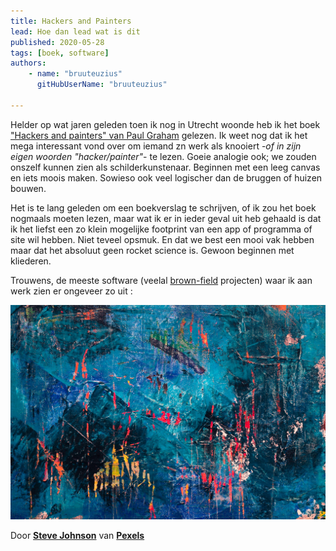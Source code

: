 ```yaml
---
title: Hackers and Painters
lead: Hoe dan lead wat is dit
published: 2020-05-28
tags: [boek, software]
authors:
    - name: "bruuteuzius"
      gitHubUserName: "bruuteuzius"
      
---
```


Helder op wat jaren geleden toen ik nog in Utrecht woonde heb ik het boek ["Hackers and painters" van Paul Graham](https://www.amazon.nl/dp/1449389554/ref=cm_sw_em_r_mt_dp_U_xY5ZEbHQBSETG) gelezen. Ik weet nog dat ik het mega interessant vond over om iemand zn werk als knooiert -_of in zijn eigen woorden "hacker/painter"_\- te lezen. Goeie analogie ook; we zouden onszelf kunnen zien als schilderkunstenaar. Beginnen met een leeg canvas en iets moois maken. Sowieso ook veel logischer dan de bruggen of huizen bouwen.

Het is te lang geleden om een boekverslag te schrijven, of ik zou het boek nogmaals moeten lezen, maar wat ik er in ieder geval uit heb gehaald is dat ik het liefst een zo klein mogelijke footprint van een app of programma of site wil hebben. Niet teveel opsmuk. En dat we best een mooi vak hebben maar dat het absoluut geen rocket science is. Gewoon beginnen met kliederen.

Trouwens, de meeste software (veelal [brown-field](https://en.wikipedia.org/wiki/Brownfield_(software_development)) projecten) waar ik aan werk zien er ongeveer zo uit :

![](media/blue-red-and-black-abstract-painting-2130475.jpg)

Door **[Steve Johnson](https://www.pexels.com/@steve?utm_content=attributionCopyText&utm_medium=referral&utm_source=pexels)** van **[Pexels](https://www.pexels.com/photo/blue-red-and-black-abstract-painting-2130475/?utm_content=attributionCopyText&utm_medium=referral&utm_source=pexels)**
